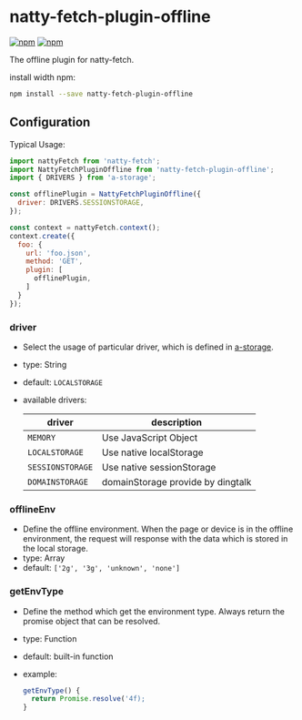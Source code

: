 # natty-fetch-plugin-offline

[![npm](https://img.shields.io/npm/v/natty-fetch-plugin-offline.svg)](https://www.npmjs.com/package/natty-fetch-plugin-offline)
[![npm](https://img.shields.io/npm/dm/natty-fetch-plugin-offline.svg)](https://www.npmjs.com/package/natty-fetch-plugin-offline)

The offline plugin for natty-fetch.

install width npm:

```sh
npm install --save natty-fetch-plugin-offline
```

## Configuration

Typical Usage:

```js
import nattyFetch from 'natty-fetch';
import NattyFetchPluginOffline from 'natty-fetch-plugin-offline';
import { DRIVERS } from 'a-storage';

const offlinePlugin = NattyFetchPluginOffline({
  driver: DRIVERS.SESSIONSTORAGE,
});

const context = nattyFetch.context();
context.create({
  foo: {
    url: 'foo.json',
    method: 'GET',
    plugin: [
      offlinePlugin,
    ]
  }
});
```

### driver

- Select the usage of particular driver, which is defined in [a-storage](https://github.com/macisi/a-storage).
- type: String
- default: `LOCALSTORAGE`
- available drivers:

  driver | description
  --- | ---
  `MEMORY` | Use JavaScript Object
  `LOCALSTORAGE` | Use native localStorage
  `SESSIONSTORAGE` | Use native sessionStorage
  `DOMAINSTORAGE` | domainStorage provide by dingtalk

### offlineEnv

- Define the offline environment. When the page or device is in the offline environment, the request will response with the data which is stored in the local storage.
- type: Array
- default: `['2g', '3g', 'unknown', 'none']`


### getEnvType

- Define the method which get the environment type. Always return the promise object that can be resolved.
- type: Function
- default: built-in function
- example: 

  ```js
  getEnvType() {
    return Promise.resolve('4f);
  }
  ```
